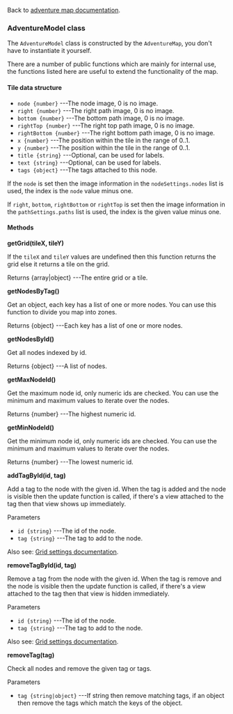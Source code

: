 Back to [adventure map documentation](./readme.md).

### AdventureModel class

The `AdventureModel` class is constructed by the `AdventureMap`, you don't have
to instantiate it yourself. 

There are a number of public functions which are mainly for internal use,
the functions listed here are useful to extend the functionality of the map.

#### Tile data structure

 + `node {number}` ---The node image, 0 is no image.
 + `right {number}` ---The right path image, 0 is no image.
 + `bottom {number}` ---The bottom path image, 0 is no image.
 + `rightTop {number}` ---The right top path image, 0 is no image.
 + `rightBottom {number}` ---The right bottom path image, 0 is no image.
 + `x {number}` ---The position within the tile in the range of 0..1.
 + `y {number}` ---The position within the tile in the range of 0..1.
 + `title {string}` ---Optional, can be used for labels.
 + `text {string}` ---Optional, can be used for labels.
 + `tags {object}` ---The tags attached to this node.

If the `node` is set then the image information in the `nodeSettings.nodes` list is used,
the index is the `node` value minus one.

If `right`, `bottom`, `rightBottom` or `rightTop` is set then the image information in the 
`pathSettings.paths` list is used, the index is the given value minus one.

#### Methods

__getGrid(tileX, tileY)__

If the `tileX` and `tileY` values are undefined then this function returns the
grid else it returns a tile on the grid.

Returns
 {array|object} ---The entire grid or a tile.

__getNodesByTag()__

Get an object, each key has a list of one or more nodes.
You can use this function to divide you map into zones.

Returns
 {object} ---Each key has a list of one or more nodes.

__getNodesById()__

Get all nodes indexed by id.

Returns
 {object} ---A list of nodes.

__getMaxNodeId()__

Get the maximum node id, only numeric ids are checked.
You can use the minimum and maximum values to iterate over the nodes.

Returns
 {number} ---The highest numeric id.

__getMinNodeId()__

Get the minimum node id, only numeric ids are checked.
You can use the minimum and maximum values to iterate over the nodes.

Returns
 {number} ---The lowest numeric id.

__addTagById(id, tag)__

Add a tag to the node with the given id.
When the tag is added and the node is visible then the update function
is called, if there's a view attached to the tag then that view shows up
immediately.

Parameters
 + `id {string}` ---The id of the node.
 + `tag {string}` ---The tag to add to the node.

Also see: [Grid settings documentation](./settings.md).

__removeTagById(id, tag)__

Remove a tag from the node with the given id.
When the tag is remove and the node is visible then the update function
is called, if there's a view attached to the tag then that view is hidden
immediately.

Parameters
 + `id {string}` ---The id of the node.
 + `tag {string}` ---The tag to add to the node.

Also see: [Grid settings documentation](./settings.md).

__removeTag(tag)__

Check all nodes and remove the given tag or tags.

Parameters
 + `tag {string|object}` ---If string then remove matching tags, if an object then remove the tags which match the keys of the object.